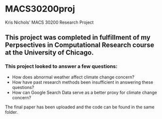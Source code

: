 # MACS30200proj
Kris Nichols' MACS 30200 Research Project

## This project was completed in fulfillment of my Perpsectives in Computational Research course at the University of Chicago. 
### This project looked to answer a few questions:
- How does abnormal weather affect climate change concern?
- How have past research methods been insufficient in answering these questions?
- How can Google Search Data serve as a better proxy for climate change concern?

The final paper has been uploaded and the code can be found in the same folder.
